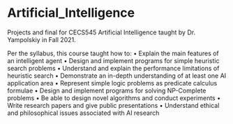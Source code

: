 # Artificial_Intelligence
Projects and final for CECS545 Artificial Intelligence taught by Dr. Yampolskiy in Fall 2021.

Per the syllabus, this course taught how to:
• Explain the main features of an intelligent agent
• Design and implement programs for simple heuristic search problems
• Understand and explain the performance limitations of heuristic search
• Demonstrate an in-depth understanding of at least one AI application area
• Represent simple logic problems as predicate calculus formulae
• Design and implement programs for solving NP-Complete problems
• Be able to design novel algorithms and conduct experiments
• Write research papers and give public presentations
• Understand ethical and philosophical issues associated with AI research
